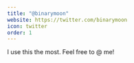 ```yaml
---
title: "@binarymoon"
website: https://twitter.com/binarymoon
icon: twitter
order: 1
---
```

I use this the most. Feel free to @ me!
